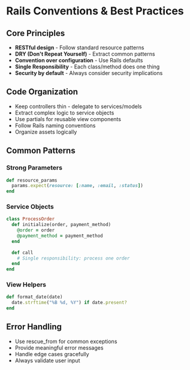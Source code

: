 # Rails Conventions & Best Practices

## Core Principles
- **RESTful design** - Follow standard resource patterns
- **DRY (Don't Repeat Yourself)** - Extract common patterns  
- **Convention over configuration** - Use Rails defaults
- **Single Responsibility** - Each class/method does one thing
- **Security by default** - Always consider security implications

## Code Organization
- Keep controllers thin - delegate to services/models
- Extract complex logic to service objects
- Use partials for reusable view components
- Follow Rails naming conventions
- Organize assets logically

## Common Patterns

### Strong Parameters
```ruby
def resource_params
  params.expect(resource: [:name, :email, :status])
end
```

### Service Objects
```ruby
class ProcessOrder
  def initialize(order, payment_method)
    @order = order
    @payment_method = payment_method
  end
  
  def call
    # Single responsibility: process one order
  end
end
```

### View Helpers
```ruby
def format_date(date)
  date.strftime("%B %d, %Y") if date.present?
end
```

## Error Handling
- Use rescue_from for common exceptions
- Provide meaningful error messages
- Handle edge cases gracefully
- Always validate user input
